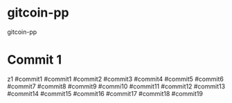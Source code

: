 # gitcoin-pp
gitcoin-pp
# Commit 1
z1
#commit1
#commit1
#commit2
#commit3
#commit4
#commit5
#commit6
#commit7
#commit8
#commit9
#commi10
#commit11
#commit12
#commit13
#commit14
#commit15
#commit16
#commit17
#commit18
#commit19
